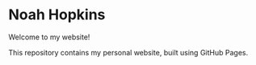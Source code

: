# Noah Hopkins

Welcome to my website!

This repository contains my personal website, built using GitHub Pages.
